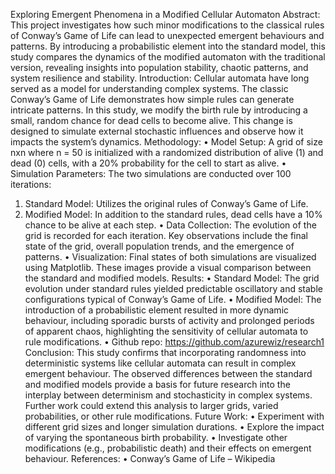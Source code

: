 Exploring Emergent Phenomena in a Modified Cellular Automaton
Abstract:
This project investigates how such minor modifications to the classical rules of Conway’s Game of Life can lead to unexpected emergent behaviours and patterns. By introducing a probabilistic element into the standard model, this study compares the dynamics of the modified automaton with the traditional version, revealing insights into population stability, chaotic patterns, and system resilience and stability.
Introduction:
Cellular automata have long served as a model for understanding complex systems. The classic Conway’s Game of Life demonstrates how simple rules can generate intricate patterns. In this study, we modify the birth rule by introducing a small, random chance for dead cells to become alive. This change is designed to simulate external stochastic influences and observe how it impacts the system’s dynamics.
Methodology:
•	Model Setup:
A grid of size nxn where n = 50 is initialized with a randomized distribution of alive (1) and dead (0) cells, with a 20% probability for the cell to start as alive.
•	Simulation Parameters:
The two simulations are conducted over 100 iterations:
1.	Standard Model: Utilizes the original rules of Conway’s Game of Life.
2.	Modified Model: In addition to the standard rules, dead cells have a 10% chance to be alive at each step.
•	Data Collection:
The evolution of the grid is recorded for each iteration. Key observations include the final state of the grid, overall population trends, and the emergence of patterns.
•	Visualization:
Final states of both simulations are visualized using Matplotlib. These images provide a visual comparison between the standard and modified models.
Results:
•	Standard Model:
The grid evolution under standard rules yielded predictable oscillatory and stable configurations typical of Conway’s Game of Life.
•	Modified Model:
The introduction of a probabilistic element resulted in more dynamic behaviour, including sporadic bursts of activity and prolonged periods of apparent chaos, highlighting the sensitivity of cellular automata to rule modifications.
•	Github repo:  https://github.com/azurewiz/research1
Conclusion:
This study confirms that incorporating randomness into deterministic systems like cellular automata can result in complex emergent behaviour. The observed differences between the standard and modified models provide a basis for future research into the interplay between determinism and stochasticity in complex systems. Further work could extend this analysis to larger grids, varied probabilities, or other rule modifications.
Future Work:
•	Experiment with different grid sizes and longer simulation durations.
•	Explore the impact of varying the spontaneous birth probability.
•	Investigate other modifications (e.g., probabilistic death) and their effects on emergent behaviour.
References:
•	Conway’s Game of Life – Wikipedia
